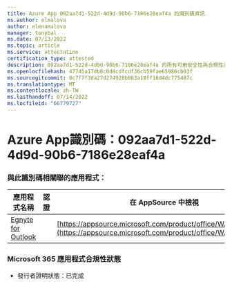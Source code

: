 ```yaml
---
title: Azure App 092aa7d1-522d-4d9d-90b6-7186e28eaf4a 的識別碼資訊
ms.author: elmalova
author: elenamalova
manager: tonybal
ms.date: 07/13/2022
ms.topic: article
ms.service: attestation
certification_type: attested
description: 092aa7d1-522d-4d9d-90b6-7186e28eaf4a 的所有可用安全性與合規性資訊。
ms.openlocfilehash: 47745a17db8c0d8cdfcdf36cb59fae65986cb03f
ms.sourcegitcommit: 0c7f7f3da27d274928b863a18ff16d4dc775487c
ms.translationtype: MT
ms.contentlocale: zh-TW
ms.lasthandoff: 07/14/2022
ms.locfileid: "66779727"
---
```

# <a name="azure-app-id-092aa7d1-522d-4d9d-90b6-7186e28eaf4a"></a>Azure App識別碼：092aa7d1-522d-4d9d-90b6-7186e28eaf4a


### <a name="apps-associated-with-this-id"></a>與此識別碼相關聯的應用程式：
| **應用程式名稱** | **認證** | **在 AppSource 中檢視** |
|--------------|---------------|-----------------------|
| [Egnyte for Outlook](../forward/WA200004177.md) |  | [https://appsource.microsoft.com/product/office/WA200004177](https://appsource.microsoft.com/product/office/WA200004177) |

### <a name="microsoft-365-app-compliance-status"></a>Microsoft 365 應用程式合規性狀態
- 發行者證明狀態：已完成
